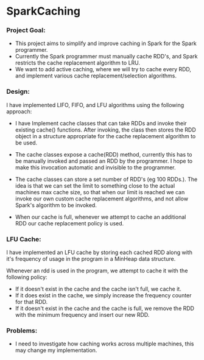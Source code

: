 # SparkCaching

### Project Goal:

* This project aims to simplify and improve caching in Spark for the Spark programmer.
* Currently the Spark programmer must manually cache RDD's, and Spark restricts the cache replacement
algorithm to LRU.
* We want to add active caching, where we will try to cache every RDD, and implement various cache replacement/selection algorithms.

### Design:
I have implemented LIFO, FIFO, and LFU algorithms using the following approach:

* I have Implement cache classes that can take RDDs and invoke their existing cache() functions. After invoking, the class then
stores the RDD object in a structure appropriate for the cache replacement algorithm to be used.

* The cache classes expose a cache(RDD) method, currently this has to be manually invoked and passed an RDD by the programmer.
I hope to make this invocation automatic and invisible to the programmer.

* The cache classes can store a set number of RDD's (eg 100 RDDs.). The idea is that we can set the limit
to something close to the actual machines max cache size, so that when our limit is reached we can invoke our own custom cache replacement algorithms, and not allow Spark's algorithm to be invoked.

* When our cache is full, whenever we attempt to cache an additional RDD our cache replacement policy is used.

### LFU Cache:
I have implemented an LFU cache by storing each cached RDD along with it's frequency of usage in the program in a MinHeap data structure.

Whenever an rdd is used in the program, we attempt to cache it with the following policy:
* If it doesn't exist in the cache and the cache isn't full, we cache it.
* If it does exist in the cache, we simply increase the frequency counter for that RDD.
* If it doesn't exist in the cache and the cache is full, we remove the RDD with the minimum frequency and insert our new RDD.  

### Problems:
* I need to investigate how caching works across multiple machines, this may change my implementation.